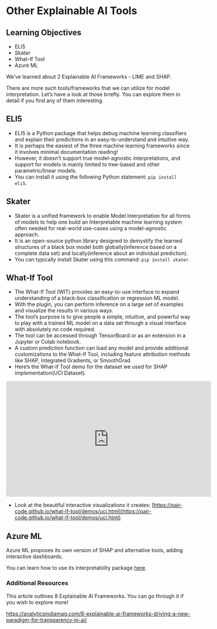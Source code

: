 # Other Explainable AI Tools

## Learning Objectives

* ELI5
* Skater
* What-If Tool
* Azure ML

We’ve learned about 2 Explainable AI Frameworks - LIME and SHAP.

There are more such tools/frameworks that we can utilize for model interpretation. Let’s have a look at those briefly. You can explore them in detail if you find any of them interesting.


## ELI5

* ELI5 is a Python package that helps debug machine learning classifiers and explain their predictions in an easy-to-understand and intuitive way.
* It is perhaps the easiest of the three machine learning frameworks since it involves minimal documentation reading!
* However, it doesn’t support true model-agnostic interpretations, and support for models is mainly limited to tree-based and other parametric/linear models.
* You can install it using the following Python statement: `pip install eli5`.



## Skater

* Skater is a unified framework to enable Model Interpretation for all forms of models to help one build an Interpretable machine learning system often needed for real-world use-cases using a model-agnostic approach.
* It is an open-source python library designed to demystify the learned structures of a black box model both globally(inference based on a complete data set) and locally(inference about an individual prediction).
* You can typically install Skater using this command: `pip install skater`.




## What-If Tool

* The What-If Tool (WIT) provides an easy-to-use interface to expand understanding of a black-box classification or regression ML model.
* With the plugin, you can perform inference on a large set of examples and visualize the results in various ways.
* The tool’s purpose is to give people a simple, intuitive, and powerful way to play with a trained ML model on a data set through a visual interface with absolutely no code required.
* The tool can be accessed through TensorBoard or as an extension in a Jupyter or Colab notebook.
* A custom prediction function can load any model and provide additional customizations to the What-If Tool, including feature attribution methods like SHAP, Integrated Gradients, or SmoothGrad.
* Here’s the What-if Tool demo for the dataset we used for SHAP implementation(UCI Dataset).














<iframe width="560" height="315" src="https://www.youtube.com/embed/qTUUwfG1vSs" title="YouTube video player" frameborder="0" allow="accelerometer; autoplay; clipboard-write; encrypted-media; gyroscope; picture-in-picture" allowfullscreen></iframe>










* Look at the beautiful interactive visualizations it creates: [https://pair-code.github.io/what-if-tool/demos/uci.html](https://pair-code.github.io/what-if-tool/demos/uci.html)

## Azure ML

Azure ML proposes its own version of SHAP and alternative tools, adding interactive dashboards.

You can learn how to use its interpretability package [here](https://docs.microsoft.com/en-us/azure/machine-learning/how-to-machine-learning-interpretability-aml).

### Additional Resources

This article outlines 8 Explainable AI Frameworks. You can go through it if you wish to explore more! 

https://analyticsindiamag.com/8-explainable-ai-frameworks-driving-a-new-paradigm-for-transparency-in-ai/